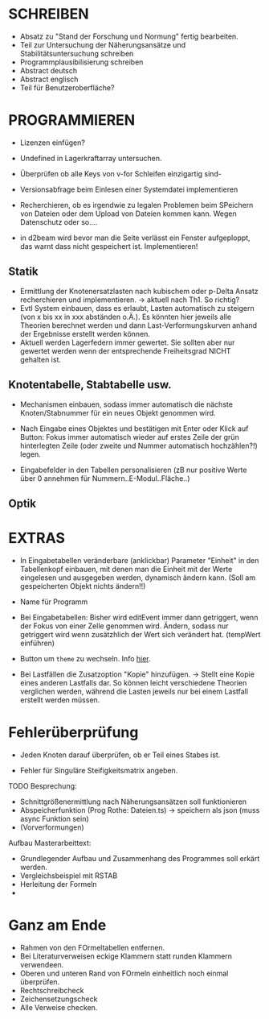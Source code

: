 # SCHREIBEN

- Absatz zu "Stand der Forschung und Normung" fertig bearbeiten.
- Teil zur Untersuchung der Näherungsansätze und Stabilitätsuntersuchung schreiben
- Programmplausibilisierung schreiben
- Abstract deutsch
- Abstract englisch
- Teil für Benutzeroberfläche?

# PROGRAMMIEREN

- Lizenzen einfügen?

- Undefined in Lagerkraftarray untersuchen.

- Überprüfen ob alle Keys von v-for Schleifen einzigartig sind-

- Versionsabfrage beim Einlesen einer Systemdatei implementieren

- Recherchieren, ob es irgendwie zu legalen Problemen beim SPeichern von Dateien oder dem Upload von Dateien kommen kann. Wegen Datenschutz oder so....

- in d2beam wird bevor man die Seite verlässt ein Fenster aufgeploppt, das warnt dass nicht gespeichert ist. Implementieren!

## Statik

- Ermittlung der Knotenersatzlasten nach kubischem oder p-Delta Ansatz recherchieren und implementieren. -> aktuell nach Th1. So richtig?
- Evtl System einbauen, dass es erlaubt, Lasten automatisch zu steigern (von x bis xx in xxx abständen o.Ä.). Es könnten hier jeweils alle Theorien berechnet werden und dann Last-Verformungskurven anhand der Ergebnisse erstellt werden können.
- Aktuell werden Lagerfedern immer gewertet. Sie sollten aber nur gewertet werden wenn der entsprechende Freiheitsgrad NICHT gehalten ist.

## Knotentabelle, Stabtabelle usw.

- Mechanismen einbauen, sodass immer automatisch die nächste Knoten/Stabnummer für ein neues Objekt genommen wird.

- Nach Eingabe eines Objektes und bestätigen mit Enter oder Klick auf Button: Fokus immer automatisch wieder auf erstes Zeile der grün hinterlegten Zeile (oder zweite und Nummer automatisch hochzählen?!) legen.

- Eingabefelder in den Tabellen personalisieren (zB nur positive Werte über 0 annehmen für Nummern..E-Modul..Fläche..)

## Optik

# EXTRAS

- In Eingabetabellen veränderbare (anklickbar) Parameter "Einheit" in den Tabellenkopf einbauen, mit denen man die Einheit mit der Werte eingelesen und ausgegeben werden, dynamisch ändern kann. (Soll am gespeicherten Objekt nichts ändern!!)

- Name für Programm

- Bei Eingabetabellen: Bisher wird editEvent immer dann getriggert, wenn der Fokus von einer Zelle genommen wird. Ändern, sodass nur getriggert wird wenn zusätzhlich der Wert sich verändert hat. (tempWert einführen)

- Button um `theme` zu wechseln. Info [hier](https://vuetifyjs.com/en/features/theme/#typescript).

- Bei Lastfällen die Zusatzoption "Kopie" hinzufügen. -> Stellt eine Kopie eines anderen Lastfalls dar. So können leicht verschiedene Theorien verglichen werden, während die Lasten jeweils nur bei einem Lastfall erstellt werden müssen.

# Fehlerüberprüfung

- Jeden Knoten darauf überprüfen, ob er Teil eines Stabes ist.

- Fehler für Singuläre Steifigkeitsmatrix angeben.

TODO Besprechung:

- Schnittgrößenermittlung nach Näherungsansätzen soll funktionieren
- Abspeicherfunktion (Prog Rothe: Dateien.ts) -> speichern als json (muss async Funktion sein)
- (Vorverformungen)

Aufbau Masterarbeittext:

- Grundlegender Aufbau und Zusammenhang des Programmes soll erkärt werden.
- Vergleichsbeispiel mit RSTAB
- Herleitung der Formeln
-

# Ganz am Ende

- Rahmen von den FOrmeltabellen entfernen.
- Bei Literaturverweisen eckige Klammern statt runden Klammern verwendeen.
- Oberen und unteren Rand von FOrmeln einheitlich noch einmal überprüfen.
- Rechtschreibcheck
- Zeichensetzungscheck
- Alle Verweise checken.
